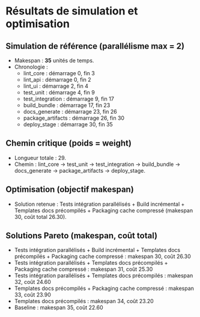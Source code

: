 # Résultats de simulation et optimisation

## Simulation de référence (parallélisme max = 2)
- Makespan : **35** unités de temps.
- Chronologie :
  - lint_core : démarrage 0, fin 3
  - lint_api : démarrage 0, fin 2
  - lint_ui : démarrage 2, fin 4
  - test_unit : démarrage 4, fin 9
  - test_integration : démarrage 9, fin 17
  - build_bundle : démarrage 17, fin 23
  - docs_generate : démarrage 23, fin 26
  - package_artifacts : démarrage 26, fin 30
  - deploy_stage : démarrage 30, fin 35

## Chemin critique (poids = weight)
- Longueur totale : 29.
- Chemin : lint_core → test_unit → test_integration → build_bundle → docs_generate → package_artifacts → deploy_stage.

## Optimisation (objectif makespan)
- Solution retenue : Tests intégration parallélisés + Build incrémental + Templates docs précompilés + Packaging cache compressé (makespan 30, coût total 26.30).

## Solutions Pareto (makespan, coût total)
- Tests intégration parallélisés + Build incrémental + Templates docs précompilés + Packaging cache compressé : makespan 30, coût 26.30
- Tests intégration parallélisés + Templates docs précompilés + Packaging cache compressé : makespan 31, coût 25.30
- Tests intégration parallélisés + Templates docs précompilés : makespan 32, coût 24.60
- Templates docs précompilés + Packaging cache compressé : makespan 33, coût 23.90
- Templates docs précompilés : makespan 34, coût 23.20
- Baseline : makespan 35, coût 22.60

